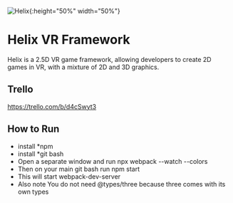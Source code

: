 ![Helix](https://github.com/metalmario971/helix/blob/master/helix_logo.png){:height="50%" width="50%"}
# Helix VR Framework
Helix is a 2.5D VR game framework, allowing developers to create 2D games in VR, with a mixture of 2D and 3D graphics.

## Trello
https://trello.com/b/d4cSwyt3

## How to Run
* install *npm
* install *git bash
* Open a separate window and run npx webpack --watch --colors
* Then on your main git bash run npm start
* This will start webpack-dev-server
* Also note You do not need @types/three because three comes with its own types

